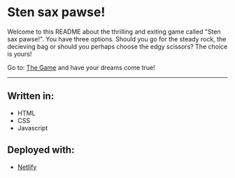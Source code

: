 # Sten sax pawse!

Welcome to this README about the thrilling and exiting game called "Sten sax pawse!". You have three options. 
Should you go for the steady rock, the decieving bag or should you perhaps choose the edgy scissors? The choice is yours!

Go to: [The Game](https://stensaxpawse.netlify.com/) and have your dreams come true!

---
## Written in:
- HTML
- CSS <br>
- Javascript

## Deployed with:
- [Netlify](https://www.netlify.com/)
